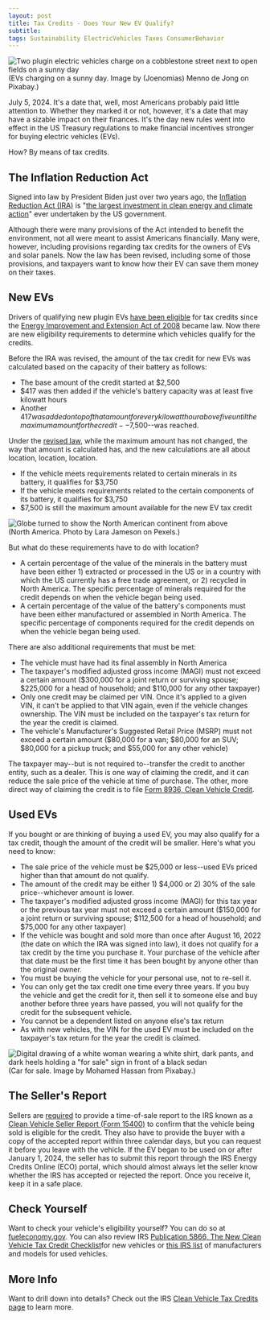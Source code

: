 ```yaml
---
layout: post
title: Tax Credits - Does Your New EV Qualify?
subtitle: 
tags: Sustainability ElectricVehicles Taxes ConsumerBehavior
---
```

<div>
  <img class="mx-auto w-1/2" src="https://samanthaliskcarson.com/assets/img/plugin_evs_charging.jpg" alt="Two plugin electric vehicles charge on a cobblestone street next to open fields on a sunny day">
    <figcaption class="text-center">
      (EVs charging on a sunny day. Image by (Joenomias) Menno de Jong on Pixabay.)
    </figcaption>
</div>

July 5, 2024. It's a date that, well, most Americans probably paid little attention to. Whether they marked it or not, however, it's a date that may have a sizable impact on their finances. It's the day new rules went into effect in the US Treasury regulations to make financial incentives stronger for buying electric vehicles (EVs).

How? By means of tax credits.

## The Inflation Reduction Act
Signed into law by President Biden just over two years ago, the [Inflation Reduction Act (IRA)](https://www.govinfo.gov/content/pkg/PLAW-117publ169/pdf/PLAW-117publ169.pdf) is "[the largest investment in clean energy and climate action](https://www.whitehouse.gov/briefing-room/statements-releases/2023/08/16/fact-sheet-one-year-in-president-bidens-inflation-reduction-act-is-driving-historic-climate-action-and-investing-in-america-to-create-good-paying-jobs-and-reduce-costs/)" ever undertaken by the US government.

Although there were many provisions of the Act intended to benefit the environment, not all were meant to assist Americans financially. Many were, however, including provisions regarding tax credits for the owners of EVs and solar panels. Now the law has been revised, including some of those provisions, and taxpayers want to know how their EV can save them money on their taxes.

## New EVs

Drivers of qualifying new plugin EVs [have been eligible](https://www.federalregister.gov/documents/2024/05/06/2024-09094/clean-vehicle-credits-under-sections-25e-and-30d-transfer-of-credits-critical-minerals-and-battery#h-12) for tax credits since the [Energy Improvement and Extension Act of 2008](https://www.govinfo.gov/content/pkg/PLAW-110publ343/pdf/PLAW-110publ343.pdf) became law. Now there are new eligibility requirements to determine which vehicles qualify for the credits.

Before the IRA was revised, the amount of the tax credit for new EVs was calculated based on the capacity of their battery as follows:

- The base amount of the credit started at $2,500
- $417 was then added if the vehicle's battery capacity was at least five kilowatt hours
- Another $417 was added on top of that amount for every kilowatt hour above five until the maximum amount for the credit--$7,500--was reached.

Under the [revised law](https://www.govinfo.gov/content/pkg/PLAW-117publ169/pdf/PLAW-117publ169.pdf), while the maximum amount has not changed, the way that amount is calculated has, and the new calculations are all about location, location, location.

- If the vehicle meets requirements related to certain minerals in its battery, it qualifies for $3,750
- If the vehicle meets requirements related to the certain components of its battery, it qualifies for $3,750
- $7,500 is still the maximum amount available for the new EV tax credit

<div>
  <img class="mx-auto w-1/2" src="https://samanthaliskcarson.com/assets/img/north_america_globe.jpg" alt="Globe turned to show the North American continent from above">
    <figcaption class="text-center">
      (North America. Photo by Lara Jameson on Pexels.)
    </figcaption>
</div>

But what do these requirements have to do with location?

- A certain percentage of the value of the minerals in the battery must have been either 1) extracted or processed in the US or in a country with which the US currently has a free trade agreement, or 2) recycled in North America. The specific percentage of minerals required for the credit depends on when the vehicle began being used.
- A certain percentage of the value of the battery's components must have been either manufactured or assembled in North America. The specific percentage of components required for the credit depends on when the vehicle began being used.

There are also additional requirements that must be met:

- The vehicle must have had its final assembly in North America
- The taxpayer's modified adjusted gross income (MAGI) must not exceed a certain amount ($300,000 for a joint return or surviving spouse; $225,000 for a head of household; and $110,000 for any other taxpayer)
- Only one credit may be claimed per VIN. Once it's applied to a given VIN, it can't be applied to that VIN again, even if the vehicle changes ownership. The VIN must be included on the taxpayer's tax return for the year the credit is claimed.
- The vehicle's Manufacturer's Suggested Retail Price (MSRP) must not exceed a certain amount ($80,000 for a van; $80,000 for an SUV; $80,000 for a pickup truck; and $55,000 for any other vehicle)

The taxpayer may--but is not required to--transfer the credit to another entity, such as a dealer. This is one way of claiming the credit, and it can reduce the sale price of the vehicle at time of purchase. The other, more direct way of claiming the credit is to file [Form 8936, Clean Vehicle Credit](https://www.irs.gov/forms-pubs/about-form-8936). 

## Used EVs

If you bought or are thinking of buying a used EV, you may also qualify for a tax credit, though the amount of the credit will be smaller. Here's what you need to know:

- The sale price of the vehicle must be $25,000 or less--used EVs priced higher than that amount do not qualify.
- The amount of the credit may be either 1) $4,000 or 2) 30% of the sale price--whichever amount is lower.
- The taxpayer's modified adjusted gross income (MAGI) for this tax year or the previous tax year must not exceed a certain amount ($150,000 for a joint return or surviving spouse; $112,500 for a head of household; and $75,000 for any other taxpayer)
-  If the vehicle was bought and sold more than once after August 16, 2022 (the date on which the IRA was signed into law), it does not qualify for a tax credit by the time you purchase it. Your purchase of the vehicle after that date must be the first time it has been bought by anyone other than the original owner.
- You must be buying the vehicle for your personal use, not to re-sell it.
- You can only get the tax credit one time every three years. If you buy the vehicle and get the credit for it, then sell it to someone else and buy another before three years have passed, you will not qualify for the credit for the subsequent vehicle.
- You cannot be a dependent listed on anyone else's tax return
- As with new vehicles, the VIN for the used EV must be included on the taxpayer's tax return for the year the credit is claimed.

<div>
  <img class="mx-auto w-1/2" src="https://samanthaliskcarson.com/assets/img/car_for_sale.png" alt="Digital drawing of a white woman wearing a white shirt, dark pants, and dark heels holding a &quot;for sale&quot; sign in front of a black sedan">
    <figcaption class="text-center">
      (Car for sale. Image by Mohamed Hassan from Pixabay.)
    </figcaption>
</div>

## The Seller's Report
Sellers are [required](https://www.irs.gov/credits-deductions/clean-vehicle-credit-seller-or-dealer-requirements) to provide a time-of-sale report to the IRS known as a [Clean Vehicle Seller Report (Form 15400)](https://www.irs.gov/pub/irs-pdf/f15400.pdf) to confirm that the vehicle being sold is eligible for the credit. They also have to provide the buyer with a copy of the accepted report within three calendar days, but you can request it before you leave with the vehicle. If the EV began to be used on or after January 1, 2024, the seller has to submit this report through the IRS Energy Credits Online (ECO) portal, which should almost always let the seller know whether the IRS has accepted or rejected the report. Once you receive it, keep it in a safe place.

## Check Yourself
Want to check your vehicle's eligibility yourself? You can do so at [fueleconomy.gov](https://fueleconomy.gov/feg/tax2023.shtml). You can also review IRS [Publication 5866, The New Clean Vehicle Tax Credit Checklist](https://www.irs.gov/pub/irs-pdf/p5866.pdf)for new vehicles or [this IRS list](https://www.irs.gov/credits-deductions/manufacturers-and-models-for-new-qualified-clean-vehicles-purchased-in-2022-and-before) of manufacturers and models for used vehicles.

## More Info
Want to drill down into details? Check out the IRS [Clean Vehicle Tax Credits page](https://www.irs.gov/clean-vehicle-tax-credits) to learn more.
